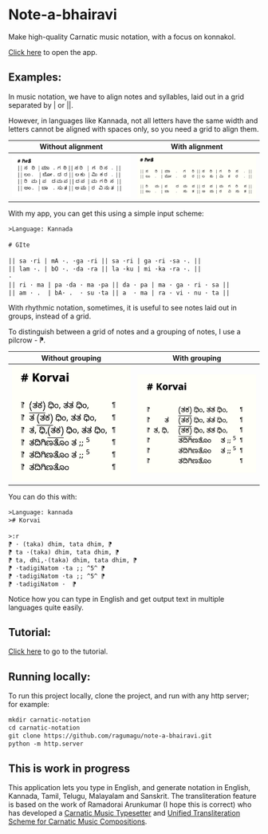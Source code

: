 # Note-a-bhairavi

Make high-quality Carnatic music notation, with a focus on konnakol.

[Click here](https://ragumagu.dev/note-a-bhairavi/notation_app.html) to open the app.

## Examples:

In music notation, we have to align notes and syllables, laid out in a grid separated by \| or \|\|.

However, in languages like Kannada, not all letters have the same width and letters cannot be aligned with spaces only, so you need a grid to align them.

|Without alignment | With alignment |
| --- | --- |
| <img src="images/geete-without-alignment.png" width=360> | <img src="images/geete.png" width=360> | 


With my app, you can get this using a simple input scheme:

    >Language: Kannada

    # GIte

    || sa ·ri | mA ·. ·ga ·ri || sa ·ri | ga ·ri ·sa ·. ||
    || lam ·. | bO ·. ·da ·ra || la ·ku | mi ·ka ·ra ·. ||
    · 
    || ri · ma | pa ·da · ma ·pa || da · pa | ma · ga · ri · sa ||
    || am · .  | bA· .  · su ·ta || a  · ma | ra · vi · nu · ta ||


With rhythmic notation, sometimes, it is useful to see
notes laid out in groups, instead of a grid.

To distinguish between a grid of notes and a grouping of notes, I use a pilcrow - ⁋.

|Without grouping | With grouping |
| --- | --- |
| <img src="images/alignment-without-sample.png" width=360> | <img src="images/alignment-sample.png" width=360> | 

You can do this with:

    >Language: kannada
    ># Korvai

    >:r
    ⁋ · (taka) dhim, tata dhim, ⁋
    ⁋ ta ·(taka) dhim, tata dhim, ⁋
    ⁋ ta, dhi,·(taka) dhim, tata dhim, ⁋
    ⁋ ·tadigiNatom ·ta ;; ^5^ ⁋
    ⁋ ·tadigiNatom ·ta ;; ^5^ ⁋
    ⁋ ·tadigiNatom ·  ⁋ 


Notice how you can type in English and get output text in multiple
languages quite easily. 

## Tutorial:


[Click here](https://ragumagu.dev/note-a-bhairavi/notation_app.html?content=tutorial) to go to the tutorial.

## Running locally:
To run this project locally, clone the project, and run with any http server;
for example:

    mkdir carnatic-notation
    cd carnatic-notation
    git clone https://github.com/ragumagu/note-a-bhairavi.git
    python -m http.server

## This is work in progress

This application lets you type in English, and generate notation in English, Kannada, Tamil, Telugu, Malayalam and Sanskrit. The transliteration feature is based on the work of Ramadorai Arunkumar (I hope this is correct) who has developed a [Carnatic Music Typesetter](http://arunk.freepgs.com/wordpress/cm-typesetter/about/) and [Unified Transliteration Scheme for Carnatic Music Compositions](http://arunk.freepgs.com/cmtranslit/cmtranslit_scheme.html).
